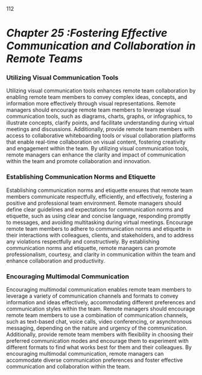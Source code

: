 112



# ***Chapter 25 :Fostering Effective Communication and Collaboration in Remote Teams***



### **Utilizing Visual Communication Tools**

Utilizing visual communication tools enhances remote team collaboration by enabling remote team members to convey complex ideas, concepts, and information more effectively through visual representations. Remote managers should encourage remote team members to leverage visual communication tools, such as diagrams, charts, graphs, or infographics, to illustrate concepts, clarify points, and facilitate understanding during virtual meetings and discussions. Additionally, provide remote team members with access to collaborative whiteboarding tools or visual collaboration platforms that enable real-time collaboration on visual content, fostering creativity and engagement within the team. By utilizing visual communication tools, remote managers can enhance the clarity and impact of communication within the team and promote collaboration and innovation.

### **Establishing Communication Norms and Etiquette**

Establishing communication norms and etiquette ensures that remote team members communicate respectfully, efficiently, and effectively, fostering a positive and professional team environment. Remote managers should define clear guidelines and expectations for communication norms and etiquette, such as using clear and concise language, responding promptly to messages, and avoiding multitasking during virtual meetings. Encourage remote team members to adhere to communication norms and etiquette in their interactions with colleagues, clients, and stakeholders, and to address any violations respectfully and constructively. By establishing communication norms and etiquette, remote managers can promote professionalism, courtesy, and clarity in communication within the team and enhance collaboration and productivity.

### **Encouraging Multimodal Communication**

Encouraging multimodal communication enables remote team members to leverage a variety of communication channels and formats to convey information and ideas effectively, accommodating different preferences and communication styles within the team. Remote managers should encourage remote team members to use a combination of communication channels, such as text-based chat, voice calls, video conferencing, or asynchronous messaging, depending on the nature and urgency of the communication. Additionally, provide remote team members with flexibility in choosing their preferred communication modes and encourage them to experiment with different formats to find what works best for them and their colleagues. By encouraging multimodal communication, remote managers can accommodate diverse communication preferences and foster effective communication and collaboration within the team.







